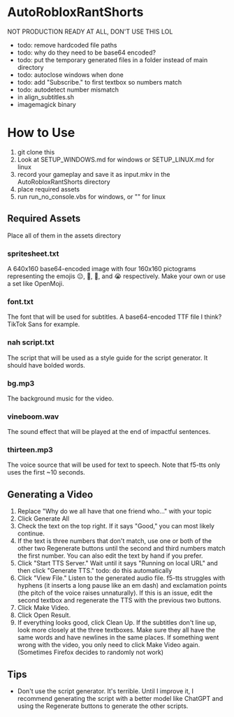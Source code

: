 # AutoRobloxRantShorts

NOT PRODUCTION READY AT ALL, DON'T USE THIS LOL

* todo: remove hardcoded file paths
* todo: why do they need to be base64 encoded?
* todo: put the temporary generated files in a folder instead of main directory
* todo: autoclose windows when done
* todo: add "Subscribe." to first textbox so numbers match
* todo: autodetect number mismatch
* in align\_subtitles.sh
* imagemagick binary

# How to Use

1. git clone this
2. Look at SETUP\_WINDOWS.md for windows or SETUP\_LINUX.md for linux
3. record your gameplay and save it as input.mkv in the AutoRobloxRantShorts directory
4. place required assets
5. run run\_no\_console.vbs for windows, or "" for linux

## Required Assets

Place all of them in the assets directory

### spritesheet.txt

A 640x160 base64-encoded image with four 160x160 pictograms representing the emojis 😐, 🥀, 🙏, and 😭 respectively. Make your own or use a set like OpenMoji.

### font.txt

The font that will be used for subtitles. A base64-encoded TTF file I think? TikTok Sans for example.

### nah script.txt

The script that will be used as a style guide for the script generator. It should have bolded words.

### bg.mp3

The background music for the video.

### vineboom.wav

The sound effect that will be played at the end of impactful sentences.

### thirteen.mp3

The voice source that will be used for text to speech. Note that f5-tts only uses the first ~10 seconds.

## Generating a Video

1. Replace "Why do we all have that one friend who..." with your topic
2. Click Generate All
3. Check the text on the top right. If it says "Good," you can most likely continue.
4. If the text is three numbers that don't match, use one or both of the other two Regenerate buttons until the second and third numbers match the first number. You can also edit the text by hand if you prefer.
5. Click "Start TTS Server." Wait until it says "Running on local URL" and then click "Generate TTS." todo: do this automatically
6. Click "View File." Listen to the generated audio file. f5-tts struggles with hyphens (it inserts a long pause like an em dash) and exclamation points (the pitch of the voice raises unnaturally). If this is an issue, edit the second textbox and regenerate the TTS with the previous two buttons.
7. Click Make Video.
8. Click Open Result.
9. If everything looks good, click Clean Up. If the subtitles don't line up, look more closely at the three textboxes. Make sure they all have the same words and have newlines in the same places. If something went wrong with the video, you only need to click Make Video again. (Sometimes Firefox decides to randomly not work)

## Tips

* Don't use the script generator. It's terrible. Until I improve it, I recommend generating the script with a better model like ChatGPT and using the Regenerate buttons to generate the other scripts.
